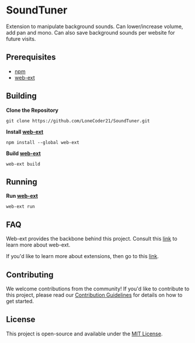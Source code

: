 # SoundTuner

Extension to manipulate background sounds. Can lower/increase volume, add pan and mono. Can also save background sounds per website for future visits.

## Prerequisites

-   [npm](https://www.npmjs.com)
-   [web-ext](https://github.com/mozilla/web-ext)

## Building

**Clone the Repository**

    git clone https://github.com/LoneCoder21/SoundTuner.git

**Install [web-ext](https://github.com/mozilla/web-ext)**

    npm install --global web-ext

**Build [web-ext](https://github.com/mozilla/web-ext)**

    web-ext build

## Running

**Run [web-ext](https://github.com/mozilla/web-ext)**

    web-ext run

## FAQ

Web-ext provides the backbone behind this project. Consult this [link](https://extensionworkshop.com/documentation/develop/getting-started-with-web-ext/) to learn more about web-ext.

If you'd like to learn more about extensions, then go to this [link](https://developer.mozilla.org/en-US/docs/Mozilla/Add-ons/WebExtensions).

## Contributing

We welcome contributions from the community! If you'd like to contribute to this project, please read our [Contribution Guidelines](CONTRIBUTING.md) for details on how to get started.

## License

This project is open-source and available under the [MIT License](LICENSE).
